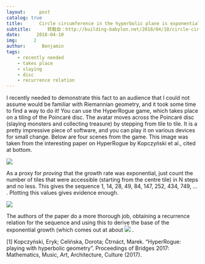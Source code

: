 ```yaml
---
layout:     post
catalog: true
title:      Circle circumference in the hyperbolic plane is exponential in the radius： proof by computer game
subtitle:      转载自：http://building-babylon.net/2018/04/10/circle-circumference-in-the-hyperbolic-plane-is-exponential-in-the-radius-a-proof-by-computer-game/
date:      2018-04-10
img:      2
author:      Benjamin
tags:
    - recently needed
    - takes place
    - slaying
    - disc
    - recurrence relation
---
```


I recently needed to demonstrate this fact to an audience that I could not assume would be familiar with Riemannian geometry, and it took some time to find a way to do it! You can use the HyperRogue game, which takes place on a tiling of the Poincaré disc. The avatar moves across the Poincaré disc (slaying monsters and collecting treasure) by stepping from tile to tile. It is a pretty impressive piece of software, and you can play it on various devices for small change. Below are four scenes from the game. This image was taken from the interesting paper on HyperRogue by Kopczyński et al., cited at bottom.

![](http://building-babylon.net/wp-content/uploads/2018/04/hyperrogue_gameplay.png)


As a proxy for *proving* that the growth rate was exponential, just count the number of tiles that were accessible (starting from the centre tile) in N steps and no less. This gives the sequence 1, 14, 28, 49, 84, 147, 252, 434, 749, … . Plotting this values gives evidence enough.

![](http://building-babylon.net/wp-content/uploads/2018/04/Screen-Shot-2018-04-10-at-15.21.18.png)


The authors of the paper do a more thorough job, obtaining a recurrence relation for the sequence and using this to derive the base of the exponential growth (which comes out at about ![](http://building-babylon.net/wp-content/ql-cache/quicklatex.com-61818f36b55b1eba5512ec15f07fda1e_l3.png)
.

[1] Kopczyński, Eryk; Celińska, Dorota; Čtrnáct, Marek. “HyperRogue: playing with hyperbolic geometry”. Proceedings of Bridges 2017: Mathematics, Music, Art, Architecture, Culture (2017).
